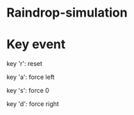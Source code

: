 # Raindrop-simulation

# Key event
key 'r': reset 

key 'a': force left

key 's': force 0

key 'd': force right

